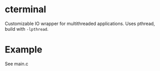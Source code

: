 # cterminal
Customizable IO wrapper for multithreaded applications.
Uses pthread, build with `-lpthread`.

# Example
See main.c
